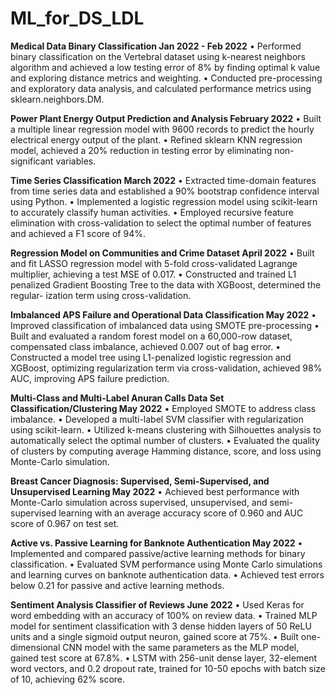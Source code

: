 # ML_for_DS_LDL


**Medical Data Binary Classification Jan 2022 - Feb 2022**
• Performed binary classification on the Vertebral dataset using k-nearest neighbors algorithm and achieved a low
testing error of 8% by finding optimal k value and exploring distance metrics and weighting.
• Conducted pre-processing and exploratory data analysis, and calculated performance metrics using sklearn.neighbors.DM.


**Power Plant Energy Output Prediction and Analysis February 2022**
• Built a multiple linear regression model with 9600 records to predict the hourly electrical energy output of the plant.
• Refined sklearn KNN regression model, achieved a 20% reduction in testing error by eliminating non-significant variables.


**Time Series Classification March 2022**
• Extracted time-domain features from time series data and established a 90% bootstrap confidence interval using Python.
• Implemented a logistic regression model using scikit-learn to accurately classify human activities.
• Employed recursive feature elimination with cross-validation to select the optimal number of features and achieved a
F1 score of 94%.


**Regression Model on Communities and Crime Dataset April 2022**
• Built and fit LASSO regression model with 5-fold cross-validated Lagrange multiplier, achieving a test MSE of 0.017.
• Constructed and trained L1 penalized Gradient Boosting Tree to the data with XGBoost, determined the regular-
ization term using cross-validation.


**Imbalanced APS Failure and Operational Data Classification May 2022**
• Improved classification of imbalanced data using SMOTE pre-processing
• Built and evaluated a random forest model on a 60,000-row dataset, compensated class imbalance, achieved 0.007 out
of bag error.
• Constructed a model tree using L1-penalized logistic regression and XGBoost, optimizing regularization term via
cross-validation, achieved 98% AUC, improving APS failure prediction.


**Multi-Class and Multi-Label Anuran Calls Data Set Classification/Clustering May 2022**
• Employed SMOTE to address class imbalance.
• Developed a multi-label SVM classifier with regularization using scikit-learn.
• Utilized k-means clustering with Silhouettes analysis to automatically select the optimal number of clusters.
• Evaluated the quality of clusters by computing average Hamming distance, score, and loss using Monte-Carlo simulation.


**Breast Cancer Diagnosis: Supervised, Semi-Supervised, and Unsupervised Learning May 2022**
• Achieved best performance with Monte-Carlo simulation across supervised, unsupervised, and semi-supervised learning
with an average accuracy score of 0.960 and AUC score of 0.967 on test set.


**Active vs. Passive Learning for Banknote Authentication May 2022**
• Implemented and compared passive/active learning methods for binary classification.
• Evaluated SVM performance using Monte Carlo simulations and learning curves on banknote authentication data.
• Achieved test errors below 0.21 for passive and active learning methods.


**Sentiment Analysis Classifier of Reviews June 2022**
• Used Keras for word embedding with an accuracy of 100% on review data.
• Trained MLP model for sentiment classification with 3 dense hidden layers of 50 ReLU units and a single sigmoid output
neuron, gained score at 75%.
• Built one-dimensional CNN model with the same parameters as the MLP model, gained test score at 67.8%.
• LSTM with 256-unit dense layer, 32-element word vectors, and 0.2 dropout rate, trained for 10-50 epochs with batch size
of 10, achieving 62% score.
